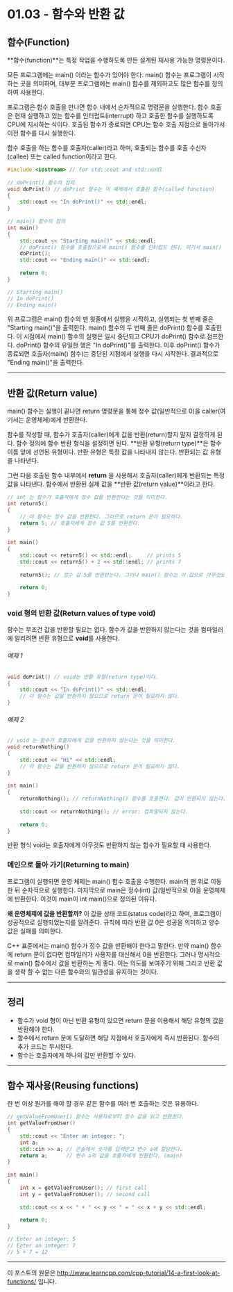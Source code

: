 # 01.03 - 함수와 반환 값

## 함수(Function)

**함수(function)**는 특정 작업을 수행하도록 만든 설계된 재사용 가능한 명령문이다.

모든 프로그램에는 main() 이라는 함수가 있어야 한다. main() 함수는 프로그램이 시작하는 곳을 의미하며, 대부분 프로그램에는 main() 함수를 제외하고도 많은 함수를 정의하여 사용한다.

프로그램은 함수 호출을 만나면 함수 내에서 순차적으로 명령문을 실행한다. 함수 호출은 현재 실행하고 있는 함수를 인터럽트(interrupt) 하고 호출한 함수를 실행하도록 CPU에 지시하는 식이다. 호출된 함수가 종료되면 CPU는 함수 호출 지점으로 돌아가서 이전 함수를 다시 실행한다. 

함수 호출을 하는 함수를 호출자(caller)라고 하며, 호출되는 함수를 호출 수신자(callee) 또는 called function이라고 한다.

```cpp
#include <iostream> // for std::cout and std::endl
 
// doPrint() 함수의 정의
void doPrint() // doPrint 함수는 이 예제에서 호출된 함수(called function) 
{
    std::cout << "In doPrint()" << std::endl;
}
 
// main() 함수의 정의
int main()
{
    std::cout << "Starting main()" << std::endl;
    // doPrint() 함수를 호출함으로써 main() 함수를 인터럽트 한다. 여기서 main() 함수는 호출자(caller)
    doPrint();
    std::cout << "Ending main()" << std::endl;
 
    return 0;
}

// Starting main()
// In doPrint()
// Ending main()
```

위 프로그램은 main() 함수의 맨 윗줄에서 실행을 시작하고, 실행되는 첫 번째 줄은 "Starting main()"을 출력한다. main() 함수의 두 번째 줄은 doPrint() 함수를 호출한다. 이 시점에서 main() 함수의 실행은 일시 중단되고 CPU가 doPrint() 함수로 점프한다. doPrint() 함수의 유일한 행은 "In doPrint()"를 출력한다. 이후 doPrint() 함수가 종료되면 호출자(main() 함수)는 중단된 지점에서 실행을 다시 시작한다. 결과적으로 "Ending main()"을 출력한다.

---

## 반환 값(Return value)

main() 함수는 실행이 끝나면 return 명령문을 통해 정수 값(일반적으로 0)을 caller(여기서는 운영체제)에게 반환한다.

함수를 작성할 때, 함수가 호출자(caller)에게 값을 반환(return)할지 말지 결정하게 된다. 함수 정의에 함수 반환 형식을 설정하면  된다. **반환 유형(return type)**은 함수 이름 앞에 선언된 유형이다. 반환 유형은 특정 값을 나타내지 않는다. 반환되는 값 유형을 나타낸다.

그런 다음 호출된 함수 내부에서 **return** 을 사용해서 호출자(caller)에게 반환되는 특정 값을 나타낸다. 함수에서 반환된 실제 값을 **반환 값(return value)**이라고 한다.

```cpp
// int 는 함수가 호출자에게 정수 값을 반환한다는 것을 의미한다.
int return5()
{
    // 이 함수는 정수 값을 반환한다. 그러므로 return 문이 필요하다.
    return 5; // 호출자에게 정수 값 5를 반환한다.
}
 
int main()
{
    std::cout << return5() << std::endl;     // prints 5
    std::cout << return5() + 2 << std::endl; // prints 7
 
    return5(); // 정수 값 5를 반환받는다. 그러나 main() 함수는 이 값으로 아무것도 하지 않으므로 무시된다.
 
    return 0;
}
```

### void 형의 반환 값(Return values of type void)

함수는 무조건 값을 반환할 필요는 없다. 함수가 값을 반환하지 않는다는 것을 컴파일러에 알리려면 반환 유형으로 **void**를 사용한다.

###### 예제 1

```cpp
void doPrint() // void는 반환 유형(return type)이다.
{
    std::cout << "In doPrint()" << std::endl;
    // 이 함수는 값을 반환하지 않으므로 return 문이 필요하지 않다.
}
```

###### 예제 2

```cpp
// void 는 함수가 호출자에게 값을 반환하지 않는다는 것을 의미한다.
void returnNothing()
{
    std::cout << "Hi" << std::endl;
    // 이 함수는 값을 반환하지 않으므로 return 문이 필요하지 않다.
}
 
int main()
{
    returnNothing(); // returnNothing() 함수를 호출한다. 값이 반환되지 않는다.
 
    std::cout << returnNothing(); // error: 컴파일되지 않는다.
 
    return 0;
}
```

반환 형식 void는 호출자에게 아무것도 반환하지 않는 함수가 필요할 때 사용한다.

### 메인으로 돌아 가기(Returning to main)

프로그램이 실행되면 운영 체제는 main() 함수 호출을 수행한다. main의 맨 위로 이동한 뒤 순차적으로 실행한다. 마지막으로 main은 정수(int) 값(일반적으로 0)을 운영체제에 반환한다. 이것이 main이 int main()으로 정의된 이유다.

**왜 운영체제에 값을 반환할까?** 이 값을 상태 코드(status code)라고 하며, 프로그램이 성공적으로 실행되었는지를 알려준다. 규칙에 따라 반환 값 0은 성공을 의미하고 양수 값은 실패를 의미한다.

C++ 표준에서는 main() 함수가 정수 값을 반환해야 한다고 말한다. 만약 main() 함수에 return 문이 없다면 컴파일러가 사용자를 대신해서 0을 반환한다. 그러나 명시적으로 main() 함수에서 값을 반환하는 게 좋다. 이는 의도를 보여주기 위해 그리고 반환 값을 생략 할 수 없는 다른 함수와의 일관성을 유지하는 것이다.

---

## 정리

- 함수가 void 형이 아닌 반환 유형이 있으면 return 문을 이용해서 해당 유형의 값을 반환해야 한다.
- 함수에서 return 문에 도달하면 해당 지점에서 호출자에게 즉시 반환된다. 함수의 추가 코드는 무시된다.
- 함수는 호출자에게 하나의 값만 반환할 수 있다.

---

## 함수 재사용(Reusing functions)

한 번 이상 뭔가를 해야 할 경우 같은 함수를 여러 번 호출하는 것은 유용하다. 

```cpp
// getValueFromUser() 함수는 사용자로부터 정수 값을 읽고 반환한다.
int getValueFromUser()
{
    std::cout << "Enter an integer: ";
    int a;
    std::cin >> a; // 콘솔에서 숫자를 입력받고 변수 a에 할당한다.
    return a;      // 변수 a의 값을 호출자에게 반환한다. (main)
}
 
int main()
{
    int x = getValueFromUser(); // first call 
    int y = getValueFromUser(); // second call
 
    std::cout << x << " + " << y << " = " << x + y << std::endl;
 
    return 0;
}

// Enter an integer: 5
// Enter an integer: 7
// 5 + 7 = 12
```

---

이 포스트의 원문은 http://www.learncpp.com/cpp-tutorial/14-a-first-look-at-functions/ 입니다.